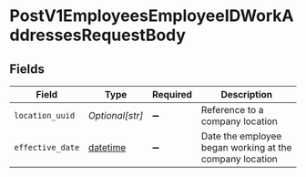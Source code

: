 # PostV1EmployeesEmployeeIDWorkAddressesRequestBody


## Fields

| Field                                                                        | Type                                                                         | Required                                                                     | Description                                                                  |
| ---------------------------------------------------------------------------- | ---------------------------------------------------------------------------- | ---------------------------------------------------------------------------- | ---------------------------------------------------------------------------- |
| `location_uuid`                                                              | *Optional[str]*                                                              | :heavy_minus_sign:                                                           | Reference to a company location                                              |
| `effective_date`                                                             | [datetime](https://docs.python.org/3/library/datetime.html#datetime-objects) | :heavy_minus_sign:                                                           | Date the employee began working at the company location                      |